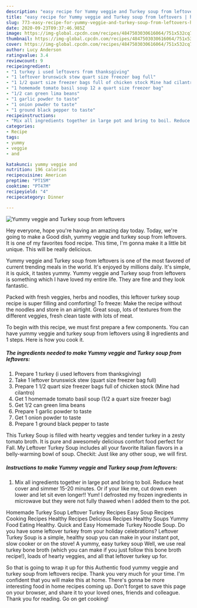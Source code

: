 ```yaml
---
description: "easy recipe for Yummy veggie and Turkey soup from leftovers | how to make healthy Yummy veggie and Turkey soup from leftovers"
title: "easy recipe for Yummy veggie and Turkey soup from leftovers | how to make healthy Yummy veggie and Turkey soup from leftovers"
slug: 773-easy-recipe-for-yummy-veggie-and-turkey-soup-from-leftovers-how-to-make-healthy-yummy-veggie-and-turkey-soup-from-leftovers
date: 2020-09-23T09:37:46.985Z
image: https://img-global.cpcdn.com/recipes/4847503030616064/751x532cq70/yummy-veggie-and-turkey-soup-from-leftovers-recipe-main-photo.jpg
thumbnail: https://img-global.cpcdn.com/recipes/4847503030616064/751x532cq70/yummy-veggie-and-turkey-soup-from-leftovers-recipe-main-photo.jpg
cover: https://img-global.cpcdn.com/recipes/4847503030616064/751x532cq70/yummy-veggie-and-turkey-soup-from-leftovers-recipe-main-photo.jpg
author: Lucy Anderson
ratingvalue: 3.4
reviewcount: 9
recipeingredient:
- "1 turkey i used leftovers from thanksgiving"
- "1 leftover brunswick stew quart size freezer bag full"
- "1 1/2 quart size freezer bags full of chicken stock Mine had cilantro"
- "1 homemade tomato basil soup 12 a quart size freezer bag"
- "1/2 can green lima beans"
- "1 garlic powder to taste"
- "1 onion powder to taste"
- "1 ground black pepper to taste"
recipeinstructions:
- "Mix all ingredients together in large pot and bring to boil. Reduce heat cover and simmer 15-20 minutes. Or if your like me, cut down even lower and let sit even longer!! Yum! I defrosted my frozen ingredients in microwave but they were not fully thawed when I added them to the pot."
categories:
- Recipe
tags:
- yummy
- veggie
- and

katakunci: yummy veggie and 
nutrition: 196 calories
recipecuisine: American
preptime: "PT15M"
cooktime: "PT47M"
recipeyield: "4"
recipecategory: Dinner

---
```



![Yummy veggie and Turkey soup from leftovers](https://img-global.cpcdn.com/recipes/4847503030616064/751x532cq70/yummy-veggie-and-turkey-soup-from-leftovers-recipe-main-photo.jpg)

Hey everyone, hope you're having an amazing day today. Today, we're going to make a Good dish, yummy veggie and turkey soup from leftovers. It is one of my favorites food recipe. This time, I'm gonna make it a little bit unique. This will be really delicious.

Yummy veggie and Turkey soup from leftovers is one of the most favored of current trending meals in the world. It's enjoyed by millions daily. It's simple, it is quick, it tastes yummy. Yummy veggie and Turkey soup from leftovers is something which I have loved my entire life. They are fine and they look fantastic.

Packed with fresh veggies, herbs and noodles, this leftover turkey soup recipe is super filling and comforting! To freeze: Make the recipe without the noodles and store in an airtight. Great soup, lots of textures from the different veggies, fresh clean taste with lots of meat.


To begin with this recipe, we must first prepare a few components. You can have yummy veggie and turkey soup from leftovers using 8 ingredients and 1 steps. Here is how you cook it.

<!--inarticleads1-->

##### The ingredients needed to make Yummy veggie and Turkey soup from leftovers:

1. Prepare 1 turkey (i used leftovers from thanksgiving)
1. Take 1 leftover brunswick stew (quart size freezer bag full)
1. Prepare 1 1/2 quart size freezer bags full of chicken stock (Mine had cilantro)
1. Get 1 homemade tomato basil soup (1/2 a quart size freezer bag)
1. Get 1/2 can green lima beans
1. Prepare 1 garlic powder to taste
1. Get 1 onion powder to taste
1. Prepare 1 ground black pepper to taste


This Turkey Soup is filled with hearty veggies and tender turkey in a zesty tomato broth. It is pure and awesomely delicious comfort food perfect for Fall. My Leftover Turkey Soup includes all your favorite Italian flavors in a belly-warming bowl of soup. Checkit: Just like any other soup, we will first. 

<!--inarticleads2-->

##### Instructions to make Yummy veggie and Turkey soup from leftovers:

1. Mix all ingredients together in large pot and bring to boil. Reduce heat cover and simmer 15-20 minutes. Or if your like me, cut down even lower and let sit even longer!! Yum! I defrosted my frozen ingredients in microwave but they were not fully thawed when I added them to the pot.


Homemade Turkey Soup Leftover Turkey Recipes Easy Soup Recipes Cooking Recipes Healthy Recipes Delicious Recipes Healthy Soups Yummy Food Eating Healthy. Quick and Easy Homemade Turkey Noodle Soup. Do you have some leftover turkey from your holiday celebrations? Leftover Turkey Soup is a simple, healthy soup you can make in your instant pot, slow cooker or on the stove! A yummy, easy turkey soup Well, we use real turkey bone broth (which you can make if you just follow this bone broth recipe!), loads of hearty veggies, and all that leftover turkey up for. 

So that is going to wrap it up for this Authentic food yummy veggie and turkey soup from leftovers recipe. Thank you very much for your time. I'm confident that you will make this at home. There's gonna be more interesting food in home recipes coming up. Don't forget to save this page on your browser, and share it to your loved ones, friends and colleague. Thank you for reading. Go on get cooking!
